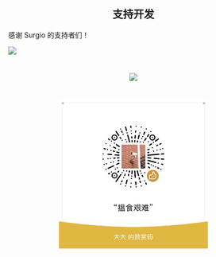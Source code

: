 <h2 style="text-align:center;">支持开发</h2>

感谢 Surgio 的支持者们！

<a href="https://opencollective.com/surgio"><img src="https://opencollective.com/surgio/contributors.svg?width=890" /></a>

<p style="text-align:center; padding-top: 20px;">
  <a href="https://opencollective.com/surgio/donate" target="_blank">
    <img src="https://opencollective.com/surgio/donate/button@2x.png?color=blue" width=300 />
  </a>
</p>

<div style="text-align:center; padding-top: 20px;">
  <img src="/support.jpg" width=300>
</div>
